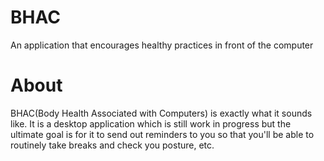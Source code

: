# BHAC
 An application that encourages healthy practices in front of the computer
# About
 BHAC(Body Health Associated with Computers) is exactly what it sounds like. It is a desktop application which is still work in progress but the ultimate goal is for it to send out reminders to you so that you'll be able to routinely take breaks and check you posture, etc.

